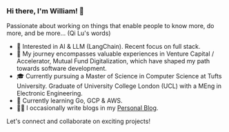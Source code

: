 ### Hi there, I'm William! 👋

Passionate about working on things that enable people to know more, do more, and be more... (Qi Lu's words)

* 🧐   Interested in AI & LLM (LangChain). Recent focus on full stack.
* 💼   My journey encompasses valuable experiences in Venture Capital / Accelerator, Mutual Fund Digitalization, which have shaped my path towards software development.
* 🎓   Currently pursuing a Master of Science in Computer Science at Tufts University. Graduate of University College London (UCL) with a MEng in Electronic Engineering.
* 🌱   Currently learning Go, GCP & AWS.
* ✍🏻   I occasionally write blogs in my [Personal Blog](https://williamli7.wordpress.com/).

Let's connect and collaborate on exciting projects!
